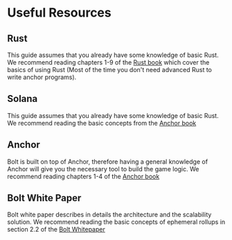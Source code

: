 # Useful Resources

## Rust

This guide assumes that you already have some knowledge of basic Rust. We recommend reading chapters 1-9 of the [Rust book](https://doc.rust-lang.org/book/title-page.html) which cover the basics of using Rust (Most of the time you don't need advanced Rust to write anchor programs).

## Solana

This guide assumes that you already have some knowledge of basic Rust. We recommend reading the basic concepts from the [Anchor book](https://book.anchor-lang.com/prerequisites/intro_to_solana.html)

## Anchor

Bolt is built on top of Anchor, therefore having a general knowledge of Anchor will give you the necessary tool to build the game logic. We recommend reading chapters 1-4 of the [Anchor book](https://book.anchor-lang.com/)

## Bolt White Paper

Bolt white paper describes in details the architecture and the scalability solution. We recommend reading the basic concepts of ephemeral rollups in section 2.2 of the [Bolt Whitepaper](https://arxiv.org/abs/2311.02650)
